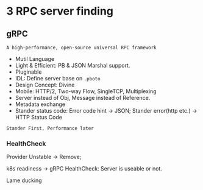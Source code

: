 # 3 RPC server finding

## gRPC

`A high-performance, open-source universal RPC framework`

- Mutil Language
- Light & Efficient: PB & JSON Marshal support.
- Pluginable
- IDL: Define server base on `.pboto`
- Design Concept: Divine
- Mobile: HTTP/2, Two-way Flow, SingleTCP, Multiplexing
- Server instead of Obj, Message instead of Reference.
- Metadata exchange
- Stander status code: Error code hint -> JSON; Stander error(http etc.) -> HTTP Status Code

`Stander First, Performance later`

### HealthCheck

Provider Unstable -> Remove;

k8s readiness -> gRPC HealthCheck: Server is useable or not.

Lame ducking

![]()